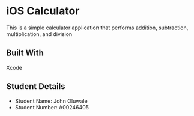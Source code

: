 # iOS Calculator
This is a simple calculator application that performs addition, subtraction, multiplication, and division
## Built With
Xcode
## Student Details
- Student Name: John Oluwale
- Student Number: A00246405
